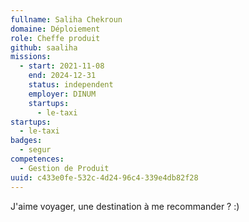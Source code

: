 ```yaml
---
fullname: Saliha Chekroun
domaine: Déploiement
role: Cheffe produit
github: saaliha
missions:
  - start: 2021-11-08
    end: 2024-12-31
    status: independent
    employer: DINUM
    startups:
      - le-taxi
startups:
  - le-taxi
badges:
  - segur
competences:
  - Gestion de Produit
uuid: c433e0fe-532c-4d24-96c4-339e4db82f28
---
```

J'aime voyager, une destination à me recommander ? :)